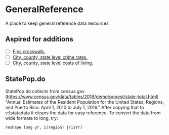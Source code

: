 # GeneralReference
A place to keep general reference data resources

## Aspired for additions

- [ ] [Fips crosswalk.](https://github.com/adamrossnelson/GeneralReference/issues/1)
- [ ] [City, county, state level crime rates.](https://github.com/adamrossnelson/GeneralReference/issues/2)
- [ ] [City, county, state level costs of living.](https://github.com/adamrossnelson/GeneralReference/issues/3)

## StatePop.do
StatePop.do collects from census.gov (https://www.census.gov/data/tables/2016/demo/popest/state-total.html) "Annual Estimates of the Resident Population for the United States, Regions, and Puerto Rico: April 1, 2010 to July 1, 2016." After copying that to c:\statadata it cleans the data for easy reference.
To convert the data from wide formate to long, try:

```
reshape long yr, i(region) j(isYr)
```
